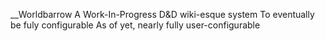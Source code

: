 __Worldbarrow
A Work-In-Progress D&D wiki-esque system
To eventually be fuly configurable
As of yet, nearly fully user-configurable
